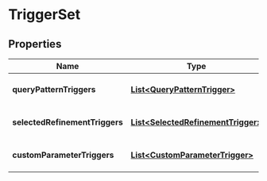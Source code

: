 

# TriggerSet


## Properties

| Name | Type | Description | Notes |
|------------ | ------------- | ------------- | -------------|
|**queryPatternTriggers** | [**List&lt;QueryPatternTrigger&gt;**](QueryPatternTrigger.md) | Query pattern triggers. |  |
|**selectedRefinementTriggers** | [**List&lt;SelectedRefinementTrigger&gt;**](SelectedRefinementTrigger.md) | Selected refinement triggers. |  |
|**customParameterTriggers** | [**List&lt;CustomParameterTrigger&gt;**](CustomParameterTrigger.md) | Custom parameter triggers. |  |



